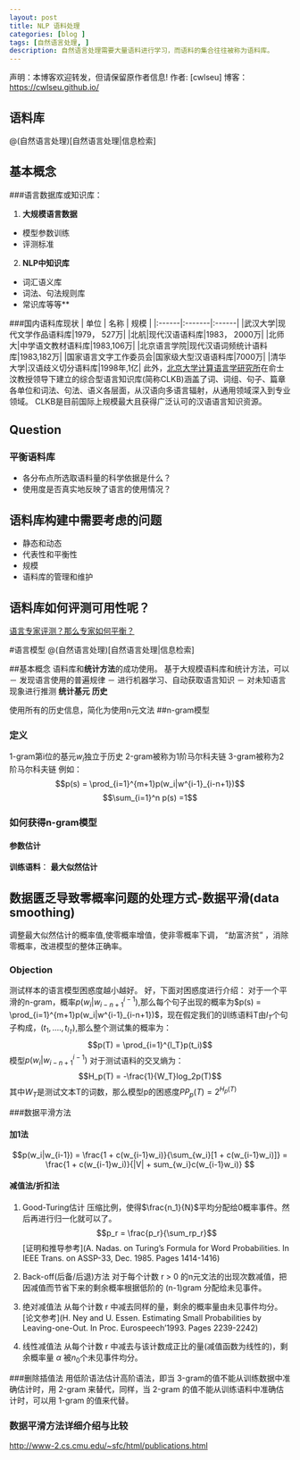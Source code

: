 ```yaml
---
layout: post
title: NLP 语料处理
categories: [blog ]
tags: [自然语言处理, ]
description: 自然语言处理需要大量语料进行学习，而语料的集合往往被称为语料库。
---
```




声明：本博客欢迎转发，但请保留原作者信息!
作者: [cwlseu]
博客： <https://cwlseu.github.io/>

## 语料库
@(自然语言处理)[自然语言处理|信息检索]
## 基本概念
###语言数据库或知识库：
1. **大规模语言数据**
* 模型参数训练
* 评测标准
2. **NLP中知识库**
* 词汇语义库
* 词法、句法规则库
* 常识库等等**

###国内语料库现状
| 单位   |    名称   | 规模   |
|:------|:-------|:------|
|武汉大学|现代文学作品语料库|1979， 527万|
|北航|现代汉语语料库|1983， 2000万|
|北师大|中学语文教材语料库|1983,106万|
|北京语言学院|现代汉语词频统计语料库|1983,182万|
|国家语言文字工作委员会|国家级大型汉语语料库|7000万|
|清华大学|汉语歧义切分语料库|1998年,1亿|
此外，[北京大学计算语言学研究所](http://icl.pku.edu.cn/)在俞士汶教授领导下建立的综合型语言知识库(简称CLKB)涵盖了词、词组、句子、篇章各单位和词法、句法、语义各层面，从汉语向多语言辐射，从通用领域深入到专业领域。 CLKB是目前国际上规模最大且获得广泛认可的汉语语言知识资源。


## Question
### 平衡语料库
* 各分布点所选取语料量的科学依据是什么？
* 使用度是否真实地反映了语言的使用情况？

## 语料库构建中需要考虑的问题

* 静态和动态
* 代表性和平衡性
* 规模
* 语料库的管理和维护

## 语料库如何评测可用性呢？
[语言专家评测？那么专家如何平衡？]( http://www.docin.com/p-402755901.html)

#语言模型
@(自然语言处理)[自然语言处理|信息检索]

##基本概念
语料库和**统计方法**的成功使用。
基于大规模语料库和统计方法，可以
－ 发现语言使用的普遍规律
－ 进行机器学习、自动获取语言知识
－ 对未知语言现象进行推测
**统计基元** 
**历史**

使用所有的历史信息，简化为使用n元文法
##n-gram模型
### 定义
1-gram第i位的基元$w_i$独立于历史
2-gram被称为1阶马尔科夫链
3-gram被称为2阶马尔科夫链
例如：
$$p(s) = \prod_{i=1}^{m+1}p(w_i|w^{i-1}_{i-n+1})$$
$$\sum_{i=1}^n p(s) =1$$

### 如何获得n-gram模型
#### 参数估计
**训练语料**：
**最大似然估计**
## 数据匮乏导致零概率问题的处理方式-数据平滑(data smoothing)

调整最大似然估计的概率值,使零概率增值，使非零概率下调， “劫富济贫” ，消除零概率，改进模型的整体正确率。
### Objection
测试样本的语言模型困惑度越小越好。
好，下面对困惑度进行介绍：
对于一个平滑的n-gram，概率$p(w_i|w^{i-1}_{i-n+1})$,那么每个句子出现的概率为$p(s) = \prod_{i=1}^{m+1}p(w_i|w^{i-1}_{i-n+1})$，现在假定我们的训练语料T由$l_T$个句子构成，$(t_1,....,t_{l_T})$,那么整个测试集的概率为： 
$$p(T) = \prod_{i=1}^{l_T}p(t_i)$$
模型$p(w_i|w^{i-1}_{i-n+1})$ 对于测试语料的交叉熵为：
$$H_p(T) = -\frac{1}{W_T}log_2p(T)$$其中$W_T$是测试文本T的词数，那么模型p的困惑度$PP_p(T) = 2^{H_p(T)}$

###数据平滑方法
#### 加1法
$$p(w_i|w_{i-1}) = \frac{1 + c(w_{i-1}w_i)}{\sum_{w_i}[1 + c(w_{i-1}w_i)]} = \frac{1 + c(w_{i-1}w_i)}{|V| + sum_{w_i}c(w_{i-1}w_i)} $$
#### 减值法/折扣法
1. Good-Turing估计
压缩比例，使得$\frac{n_1}{N}$平均分配给0概率事件。然后再进行归一化就可以了。
$$p_r = \frac{p_r}{\sum_rp_r}$$
[证明和推导参考](A. Nadas. on Turing’s Formula for Word Probabilities. In IEEE Trans. on ASSP-33, Dec. 1985. Pages 1414-1416)
2. Back-off(后备/后退)方法
 对于每个计数 r > 0 的n元文法的出现次数减值，把因减值而节省下来的剩余概率根据低阶的 (n-1)gram 分配给未见事件。

3. 绝对减值法
从每个计数 r 中减去同样的量，剩余的概率量由未见事件均分。
[论文参考](H. Ney and U. Essen. Estimating Small Probabilities by Leaving-one-Out. In Proc. Eurospeech’1993. Pages 2239-2242)
4. 线性减值法
从每个计数 r 中减去与该计数成正比的量(减值函数为线性的)，剩余概率量 $\alpha$ 被$n_0$个未见事件均分。

###删除插值法
用低阶语法估计高阶语法，即当 3-gram的值不能从训练数据中准确估计时，用 2-gram 来替代，同样，当 2-gram 的值不能从训练语料中准确估计时，可以用 1-gram 的值来代替。

### 数据平滑方法详细介绍与比较
http://www-2.cs.cmu.edu/~sfc/html/publications.html
